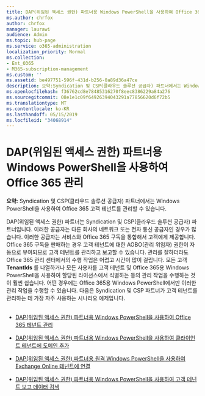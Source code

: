 ```yaml
---
title: DAP(위임된 액세스 권한) 파트너용 Windows PowerShell을 사용하여 Office 365 관리
ms.author: chrfox
author: chrfox
manager: laurawi
audience: Admin
ms.topic: hub-page
ms.service: o365-administration
localization_priority: Normal
ms.collection:
- Ent_O365
- M365-subscription-management
ms.custom: ''
ms.assetid: be497751-596f-431d-b256-0a89d36a47ce
description: 요약:Syndication 및 CSP(클라우드 솔루션 공급자) 파트너에서는 Windows PowerShell을 사용하여 Office 365 고객 테넌트를 관리할 수 있습니다.
ms.openlocfilehash: f36762cd8e78485316270f8eec8386229a84a276
ms.sourcegitcommit: 08e1e1c09f64926394043291a77856620d6f72b5
ms.translationtype: MT
ms.contentlocale: ko-KR
ms.lasthandoff: 05/15/2019
ms.locfileid: "34068914"
---
```

# <a name="manage-office-365-with-windows-powershell-for-delegated-access-permissions-dap-partners"></a>DAP(위임된 액세스 권한) 파트너용 Windows PowerShell을 사용하여 Office 365 관리

 **요약:** Syndication 및 CSP(클라우드 솔루션 공급자) 파트너에서는 Windows PowerShell을 사용하여 Office 365 고객 테넌트를 관리할 수 있습니다.
  
DAP(위임된 액세스 권한) 파트너는 Syndication 및 CSP(클라우드 솔루션 공급자) 파트너입니다. 이러한 공급자는 다른 회사의 네트워크 또는 전자 통신 공급자인 경우가 많습니다. 이러한 공급자는 서비스와 Office 365 구독을 통합해서 고객에게 제공합니다. Office 365 구독을 판매하는 경우 고객 테넌트에 대한 AOBO(관리 위임자) 권한이 자동으로 부여되므로 고객 테넌트를 관리하고 보고할 수 있습니다. 관리를 잘하더라도 Office 365 관리 센터에서의 수행 작업은 어렵고 시간이 많이 걸립니다. 모든 고객 **TenantIds** 를 나열하거나 모든 사용자를 고객 테넌트 및 Office 365용 Windows PowerShell을 사용하여 할당된 라이선스에서 식별하는 등의 관리 작업을 수행하는 것이 훨씬 쉽습니다. 어떤 경우에는 Office 365용 Windows PowerShell에서만 이러한 관리 작업을 수행할 수 있습니다. 다음은 Syndication 및 CSP 파트너가 고객 테넌트를 관리하는 데 가장 자주 사용하는 시나리오 예제입니다.
  
## 

- [DAP(위임된 액세스 권한) 파트너용 Windows PowerShell을 사용하여 Office 365 테넌트 관리](manage-office-365-tenants-with-windows-powershell-for-delegated-access-permissio.md)
    
- [DAP(위임된 액세스 권한) 파트너용 Windows PowerShell을 사용하여 클라이언트 테넌트에 도메인 추가](add-a-domain-to-a-client-tenancy-with-windows-powershell-for-delegated-access-pe.md)
    
- [DAP(위임된 액세스 권한) 파트너용 원격 Windows PowerShell을 사용하여 Exchange Online 테넌트에 연결](connect-to-exchange-online-tenants-with-remote-windows-powershell-for-delegated.md)
    
- [DAP(위임된 액세스 권한) 파트너용 Windows PowerShell을 사용하여 고객 테넌트 보고 데이터 검색](retrieve-customer-tenant-reporting-data-with-windows-powershell-for-delegated-ac.md)
    

    

